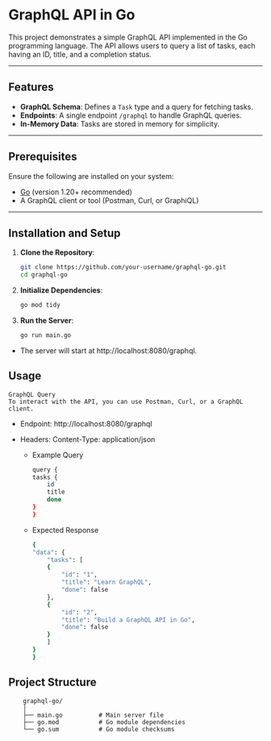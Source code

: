 # GraphQL API in Go

This project demonstrates a simple GraphQL API implemented in the Go programming language. The API allows users to query a list of tasks, each having an ID, title, and a completion status.

---

## Features

- **GraphQL Schema**: Defines a `Task` type and a query for fetching tasks.
- **Endpoints**: A single endpoint `/graphql` to handle GraphQL queries.
- **In-Memory Data**: Tasks are stored in memory for simplicity.

---

## Prerequisites

Ensure the following are installed on your system:

- [Go](https://go.dev/dl/) (version 1.20+ recommended)
- A GraphQL client or tool (Postman, Curl, or GraphiQL)

---

## Installation and Setup

1. **Clone the Repository**:
   ```bash
   git clone https://github.com/your-username/graphql-go.git
   cd graphql-go

2. **Initialize Dependencies**:
    ```bash
    go mod tidy

3. **Run the Server**:
    ```bash
    go run main.go

- The server will start at http://localhost:8080/graphql.

## Usage

    GraphQL Query
    To interact with the API, you can use Postman, Curl, or a GraphQL client.

- Endpoint: http://localhost:8080/graphql

- Headers:
    Content-Type: application/json
    - Example Query
        ```bash
        query {
        tasks {
            id
            title
            done
        }
        }

    - Expected Response
        ```bash
        {
        "data": {
            "tasks": [
            {
                "id": "1",
                "title": "Learn GraphQL",
                "done": false
            },
            {
                "id": "2",
                "title": "Build a GraphQL API in Go",
                "done": false
            }
            ]
        }
        }


## Project Structure

        graphql-go/
        │
        ├── main.go          # Main server file
        ├── go.mod           # Go module dependencies
        └── go.sum           # Go module checksums
